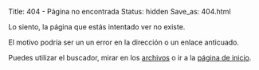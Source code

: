 Title: 404 - Página no encontrada
Status: hidden
Save_as: 404.html

Lo siento, la página que estás intentado ver no existe.

El motivo podría ser un un error en la dirección o un enlace anticuado.

Puedes utilizar el buscador, mirar en los [archivos][] o ir a la [página de inicio][].


  [archivos]: /archivos/
    "Archivos"
  [página de inicio]: /
    "Karpoke"
